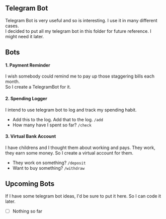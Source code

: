 ## Telegram Bot
Telegram Bot is very useful and so is interesting. I use it in many different cases.<br>
I decided to put all my telegram bot in this folder for future reference. I might need it later.

## Bots
#### 1. Payment Reminder
I wish somebody could remind me to pay up those staggering bills each month.<br>
So I create a TelegramBot for it.
#### 2. Spending Logger
I intend to use telegram bot to log and track my spending habit.
- Add this to the log. Add that to the log. `/add`
- How many have I spent so far? `/check`
#### 3. Virtual Bank Account
I have childrens and I thought them about working and pays. They work, they earn some money. So I create a virtual account for them.
- They work on something? `/deposit`
- Want to buy something? `/withdraw`

## Upcoming Bots
If I have some telegram bot ideas, I'd be sure to put it here. So I can code it later.

- [ ] Nothing so far

